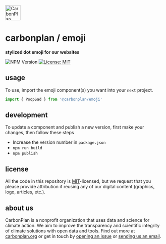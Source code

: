 <p align="left" >
<a href='https://carbonplan.org'>
<picture>
  <source media="(prefers-color-scheme: dark)" srcset="https://carbonplan-assets.s3.amazonaws.com/monogram/light-small.png">
  <img alt="CarbonPlan monogram." height="48" src="https://carbonplan-assets.s3.amazonaws.com/monogram/dark-small.png">
</picture>
</a>
</p>

# carbonplan / emoji

**stylized dot emoji for our websites**

![NPM Version](https://img.shields.io/npm/v/@carbonplan/emoji)
[![License: MIT](https://img.shields.io/badge/License-MIT-blue.svg)](https://opensource.org/licenses/MIT)


## usage

To use, import the emoji component(s) you want into your `next` project.

```jsx
import { PoopSad } from '@carbonplan/emoji'
```

## development

To update a component and publish a new version, first make your changes, then follow these steps

- Increase the version number in `package.json`
- `npm run build`
- `npm publish`

## license

All the code in this repository is [MIT](https://choosealicense.com/licenses/mit/)-licensed, but we request that you please provide attribution if reusing any of our digital content (graphics, logo, articles, etc.).

## about us

CarbonPlan is a nonprofit organization that uses data and science for climate action. We aim to improve the transparency and scientific integrity of climate solutions with open data and tools. Find out more at [carbonplan.org](https://carbonplan.org/) or get in touch by [opening an issue](https://github.com/carbonplan/emoji/issues/new) or [sending us an email](mailto:hello@carbonplan.org).
